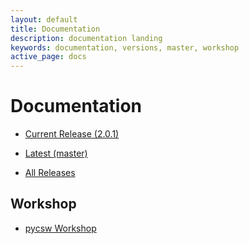 ```yaml
---
layout: default
title: Documentation
description: documentation landing
keywords: documentation, versions, master, workshop
active_page: docs
---
```


# Documentation

* [Current Release (2.0.1)](http://docs.pycsw.org/en/2.0.1)
* [Latest (master)](http://docs.pycsw.org/en/latest)

* [All Releases](http://docs.pycsw.org)

Workshop
--------

* [pycsw Workshop](http://geopython.github.io/pycsw-workshop)

